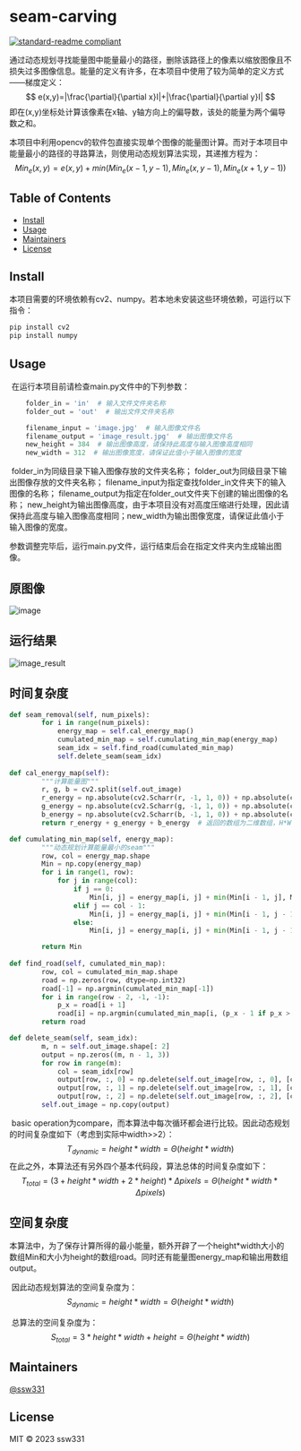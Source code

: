 # seam-carving

[![standard-readme compliant](https://img.shields.io/badge/standard--readme-OK-green.svg?style=flat-square)](https://github.com/RichardLitt/standard-readme)

​		通过动态规划寻找能量图中能量最小的路径，删除该路径上的像素以缩放图像且不损失过多图像信息。
​		能量的定义有许多，在本项目中使用了较为简单的定义方式——梯度定义：
$$
e(x,y)=|\frac{\partial}{\partial x}I|+|\frac{\partial}{\partial y}I|
$$
​		即在(x,y)坐标处计算该像素在x轴、y轴方向上的偏导数，该处的能量为两个偏导数之和。

​		本项目中利用opencv的软件包直接实现单个图像的能量图计算。而对于本项目中能量最小的路径的寻路算法，则使用动态规划算法实现，其递推方程为：
$$
Min_e(x,y)=e(x,y)+min(Min_e(x-1,y-1),Min_e(x,y-1),Min_e(x+1,y-1))
$$


## Table of Contents

- [Install](#install)
- [Usage](#usage)
- [Maintainers](#maintainers)
- [License](#license)

## Install

​		本项目需要的环境依赖有cv2、numpy。若本地未安装这些环境依赖，可运行以下指令：

```powershell
pip install cv2
pip install numpy
```

## Usage

​		在运行本项目前请检查main.py文件中的下列参数：

```python
    folder_in = 'in'  # 输入文件文件夹名称
    folder_out = 'out'  # 输出文件文件夹名称

    filename_input = 'image.jpg'  # 输入图像文件名
    filename_output = 'image_result.jpg'  # 输出图像文件名
    new_height = 384  # 输出图像高度，请保持此高度与输入图像高度相同
    new_width = 312  # 输出图像宽度，请保证此值小于输入图像的宽度
```

​		folder_in为同级目录下输入图像存放的文件夹名称；
​		folder_out为同级目录下输出图像存放的文件夹名称；
​		filename_input为指定查找folder_in文件夹下的输入图像的名称；
​		filename_output为指定在folder_out文件夹下创建的输出图像的名称；
​		new_height为输出图像高度，由于本项目没有对高度压缩进行处理，因此请保持此高度与输入图像高度相同；
​		new_width为输出图像宽度，请保证此值小于输入图像的宽度。

​		参数调整完毕后，运行main.py文件，运行结束后会在指定文件夹内生成输出图像。

## 原图像

![image](C:\Users\24053\Desktop\大学\2022-2023学年第二学期\algorithm\2153877_唐书涵_Assignment4\code1\image.jpg)

## 运行结果

![image_result](C:\Users\24053\Desktop\大学\2022-2023学年第二学期\algorithm\2153877_唐书涵_Assignment4\code1\image_result.jpg)

## 时间复杂度

```python
def seam_removal(self, num_pixels):
        for i in range(num_pixels):
            energy_map = self.cal_energy_map()
            cumulated_min_map = self.cumulating_min_map(energy_map)
            seam_idx = self.find_road(cumulated_min_map)
            self.delete_seam(seam_idx)
  
def cal_energy_map(self):
        """计算能量图"""
        r, g, b = cv2.split(self.out_image)
        r_energy = np.absolute(cv2.Scharr(r, -1, 1, 0)) + np.absolute(cv2.Scharr(r, -1, 0, 1))
        g_energy = np.absolute(cv2.Scharr(g, -1, 1, 0)) + np.absolute(cv2.Scharr(g, -1, 0, 1))
        b_energy = np.absolute(cv2.Scharr(b, -1, 1, 0)) + np.absolute(cv2.Scharr(b, -1, 0, 1))
        return r_energy + g_energy + b_energy  # 返回的数组为二维数组，H*W = out_image‘s H*W

def cumulating_min_map(self, energy_map):
        """动态规划计算能量最小的seam"""
        row, col = energy_map.shape
        Min = np.copy(energy_map)
        for i in range(1, row):
            for j in range(col):
                if j == 0:
                    Min[i, j] = energy_map[i, j] + min(Min[i - 1, j], Min[i - 1, j + 1])
                elif j == col - 1:
                    Min[i, j] = energy_map[i, j] + min(Min[i - 1, j - 1], Min[i - 1, j])
                else:
                    Min[i, j] = energy_map[i, j] + min(Min[i - 1, j - 1], Min[i - 1, j], Min[i - 1, j + 1])

        return Min
  
def find_road(self, cumulated_min_map):
        row, col = cumulated_min_map.shape
        road = np.zeros(row, dtype=np.int32)
        road[-1] = np.argmin(cumulated_min_map[-1])
        for i in range(row - 2, -1, -1):
            p_x = road[i + 1]
            road[i] = np.argmin(cumulated_min_map[i, (p_x - 1 if p_x > 0 else 0):min(col - 1, p_x + 1)])
        return road

def delete_seam(self, seam_idx):
        m, n = self.out_image.shape[: 2]
        output = np.zeros((m, n - 1, 3))
        for row in range(m):
            col = seam_idx[row]
            output[row, :, 0] = np.delete(self.out_image[row, :, 0], [col])
            output[row, :, 1] = np.delete(self.out_image[row, :, 1], [col])
            output[row, :, 2] = np.delete(self.out_image[row, :, 2], [col])
        self.out_image = np.copy(output)
```

​		basic operation为compare，而本算法中每次循环都会进行比较。因此动态规划的时间复杂度如下（考虑到实际中width>>2）：
$$
T_{dynamic}=height * width=\Theta{(height*width)}
$$
​		在此之外，本算法还有另外四个基本代码段，算法总体的时间复杂度如下：
$$
T_{total}=(3+height * width+2*height)*\Delta{pixels}=\Theta{(height*width*\Delta{pixels})}
$$


## 空间复杂度

​		本算法中，为了保存计算所得的最小能量，额外开辟了一个height*width大小的数组Min和大小为height的数组road。同时还有能量图energy_map和输出用数组output。

​		因此动态规划算法的空间复杂度为：
$$
S_{dynamic}=height*width=\Theta{(height*width)}
$$


​		总算法的空间复杂度为：
$$
S_{total}=3*height*width + height=\Theta{(height*width)}
$$


## Maintainers

[@ssw331](https://github.com/ssw331)

## License

MIT © 2023 ssw331
